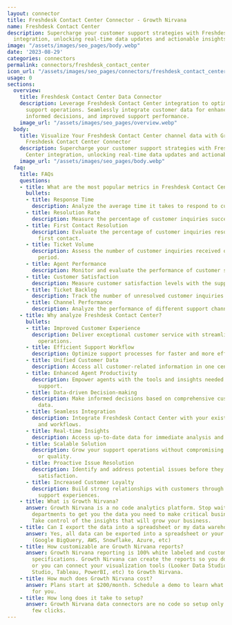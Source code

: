 ```yaml
---
layout: connector
title: Freshdesk Contact Center Connector - Growth Nirvana
name: Freshdesk Contact Center
description: Supercharge your customer support strategies with Freshdesk Contact Center
  integration, unlocking real-time data updates and actionable insights.
image: "/assets/images/seo_pages/body.webp"
date: '2023-08-29'
categories: connectors
permalink: connectors/freshdesk_contact_center
icon_url: "/assets/images/seo_pages/connectors/freshdesk_contact_center"
usage: 0
sections:
  overview:
    title: Freshdesk Contact Center Data Connector
    description: Leverage Freshdesk Contact Center integration to optimize your customer
      support operations. Seamlessly integrate customer data for enhanced insights,
      informed decisions, and improved support performance.
    image_url: "/assets/images/seo_pages/overview.webp"
  body:
    title: Visualize Your Freshdesk Contact Center channel data with Growth Nirvana's
      Freshdesk Contact Center Connector
    description: Supercharge your customer support strategies with Freshdesk Contact
      Center integration, unlocking real-time data updates and actionable insights.
    image_url: "/assets/images/seo_pages/body.webp"
  faq:
    title: FAQs
    questions:
    - title: What are the most popular metrics in Freshdesk Contact Center to analyze?
      bullets:
      - title: Response Time
        description: Analyze the average time it takes to respond to customer inquiries.
      - title: Resolution Rate
        description: Measure the percentage of customer inquiries successfully resolved.
      - title: First Contact Resolution
        description: Evaluate the percentage of customer inquiries resolved in the
          first contact.
      - title: Ticket Volume
        description: Assess the number of customer inquiries received over a specific
          period.
      - title: Agent Performance
        description: Monitor and evaluate the performance of customer support agents.
      - title: Customer Satisfaction
        description: Measure customer satisfaction levels with the support provided.
      - title: Ticket Backlog
        description: Track the number of unresolved customer inquiries.
      - title: Channel Performance
        description: Analyze the performance of different support channels.
    - title: Why analyze Freshdesk Contact Center?
      bullets:
      - title: Improved Customer Experience
        description: Deliver exceptional customer service with streamlined support
          operations.
      - title: Efficient Support Workflow
        description: Optimize support processes for faster and more effective resolutions.
      - title: Unified Customer Data
        description: Access all customer-related information in one centralized system.
      - title: Enhanced Agent Productivity
        description: Empower agents with the tools and insights needed for efficient
          support.
      - title: Data-driven Decision-making
        description: Make informed decisions based on comprehensive customer support
          data.
      - title: Seamless Integration
        description: Integrate Freshdesk Contact Center with your existing systems
          and workflows.
      - title: Real-time Insights
        description: Access up-to-date data for immediate analysis and action.
      - title: Scalable Solution
        description: Grow your support operations without compromising efficiency
          or quality.
      - title: Proactive Issue Resolution
        description: Identify and address potential issues before they impact customer
          satisfaction.
      - title: Increased Customer Loyalty
        description: Build strong relationships with customers through exceptional
          support experiences.
    - title: What is Growth Nirvana?
      answer: Growth Nirvana is a no code analytics platform. Stop waiting for other
        departments to get you the data you need to make critical business decisions.
        Take control of the insights that will grow your business.
    - title: Can I export the data into a spreadsheet or my data warehouse?
      answer: Yes, all data can be exported into a spreadsheet or your data warehouse
        (Google BigQuery, AWS, Snowflake, Azure, etc)
    - title: How customizable are Growth Nirvana reports?
      answer: Growth Nirvana reporting is 100% white labeled and customized to your
        specifications. Growth Nirvana can create the reports so you don’t have to
        or you can connect your visualization tools (Looker Data Studio/Google Data
        Studio, Tableau, PowerBI, etc) to Growth Nirvana.
    - title: How much does Growth Nirvana cost?
      answer: Plans start at $200/month. Schedule a demo to learn what plan is best
        for you.
    - title: How long does it take to setup?
      answer: Growth Nirvana data connectors are no code so setup only requires a
        few clicks.
---
```

